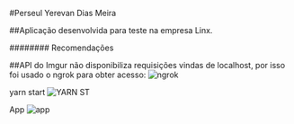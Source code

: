 #Perseul Yerevan Dias Meira

##Aplicação desenvolvida para teste na empresa Linx.

######## Recomendações

##API do Imgur não disponibiliza requisições vindas de localhost, por isso foi usado o ngrok para obter acesso:
![ngrok](https://user-images.githubusercontent.com/53841377/128655333-087d5548-bac8-4d50-b822-33a69f54c062.png)

yarn start
![YARN ST](https://user-images.githubusercontent.com/53841377/128655527-9c601efe-8e7d-4fff-aed2-72264e9ce7f9.png)

App
![app](https://user-images.githubusercontent.com/53841377/128656287-60a5a6f5-434c-4ad9-a553-6d40fbdfe238.png)


